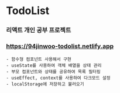 # TodoList

### 리액트 개인 공부 프로젝트

### <https://94jinwoo-todolist.netlify.app>

    - 함수형 컴포넌트 사용해서 구현
    - useState를 사용하여 객체 배열을 상태 관리
    - 부모 컴포넌트와 상태를 공유하여 목록 필터링
    - useEffect, context를 사용하여 다크모드 설정
    - localStorage에 저장하고 불러오기
